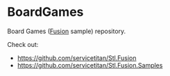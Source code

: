 # BoardGames

Board Games ([Fusion] sample) repository.

Check out:
- https://github.com/servicetitan/Stl.Fusion
- https://github.com/servicetitan/Stl.Fusion.Samples


[Fusion]: https://github.com/servicetitan/Stl.Fusion
